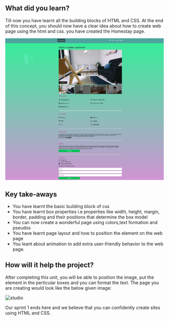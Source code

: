 ## What did you learn?

Till now you have learnt all the building blocks of HTML and CSS.
At the end of this concept, you should now have a clear idea about how to create web page using the html and css. you have created the Homestay page.

![final image](https://raw.githubusercontent.com/greyatom-school/the-minerva-project/master/FEWD/sprint_1/2.Basics_of_CSS/images/final.png)

## Key take-aways

- You have learnt the basic building block of css
- You have learnt box properties i.e properties like width, height, margin, border, padding and their positions that determine the box model
- You can now create a wonderful page using colors,text formation and pseudos
- You have learnt page layout and how to position the element on the web page
- You leant about animation to add extra user-friendly behavior to the web page.

## How will it help the project?

After completing this unit, you will be able to position the image, put the element in the perticular boxes and you can format the text. The page you are creating would look like the below given image:

![studio](template.png)

Our sprint 1 ends here and we believe that you can confidently create sites using HTML and CSS.
